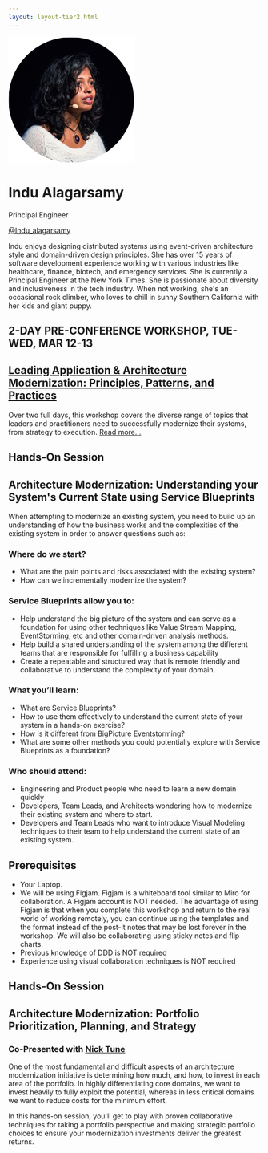 ```yaml
---
layout: layout-tier2.html
---
```

<div class="container section featured-speaker">
    <div class="row">
      <div class="col-xs-12 col-sm-2 img-container">
        <img class="speaker-page-img" src="../img/speakers/Indu-Alagarsamy-ON.png" />
        </div>
      <div class="col-xs-12 col-sm-10 copy-container">
        <h1 class="speaker-header">Indu Alagarsamy</h1>
        <span class="speaker-subtitle">Principal Engineer</span>
        <p><a class="speaker-handle" href="https://twitter.com/Indu_alagarsamy" target="_blank">@Indu_alagarsamy</a></p>
        <p>Indu enjoys designing distributed systems using event-driven architecture style and domain-driven design principles. She has over 15 years of software development experience working with various industries like healthcare, finance, biotech, and emergency services. She is currently a Principal Engineer at the New York Times. She is passionate about diversity and inclusiveness in the tech industry. When not working, she's an occasional rock climber, who loves to chill in sunny Southern California with her kids and giant puppy.</p>
        <h2>2-DAY PRE-CONFERENCE WORKSHOP, TUE-WED, MAR 12-13</h2>
        <h2 class="gold"><a href="../workshops/leading-application-and-architecture-modernization.html">Leading Application & Architecture Modernization: Principles, Patterns, and Practices</a></h2>
        <p>Over two full days, this workshop covers the diverse range of topics that leaders and practitioners need to successfully modernize their systems, from strategy to execution.  <a href="../workshops/leading-application-and-architecture-modernization.html">Read more...</a></p>
        <h2>Hands-On Session</h2>
        <h2 class="gold">Architecture Modernization: Understanding your System's Current State using Service Blueprints</h2>
        <p>When attempting to modernize an existing system, you need to build up an understanding of how the business works and the complexities of the existing system in order to answer questions such as:</p>
        <h3>Where do we start?</h3>
        <ul>
          <li>What are the pain points and risks associated with the existing system?</li>
          <li>How can we incrementally modernize the system?</li>
        </ul>
        <h3>Service Blueprints allow you to:</h3>
        <ul>
          <li>Help understand the big picture of the system and can serve as a foundation for using other techniques like Value Stream Mapping, EventStorming, etc and other domain-driven analysis methods.</li>
          <li>Help build a shared understanding of the system among the different teams that are responsible for fulfilling a business capability</li>
          <li>Create a repeatable and structured way that is remote friendly and collaborative to understand the complexity of your domain.</li>
        </ul>
        <h3>What you’ll learn:</h3>
        <ul>
          <li>What are Service Blueprints?</li>
          <li>How to use them effectively to understand the current state of your system in a hands-on exercise?</li>
          <li>How is it different from BigPicture Eventstorming?</li>
          <li>What are some other methods you could potentially explore with Service Blueprints as a foundation?</li>
        </ul>
        <h3>Who should attend:</h3>
        <ul>
          <li>Engineering and Product people who need to learn a new domain quickly
          <li>Developers, Team Leads, and Architects wondering how to modernize their existing system and where to start.
          <li>Developers and Team Leads who want to introduce Visual Modeling techniques to their team to help understand the current state of an existing system.
        </ul>
        <h2>Prerequisites</h2>
        <ul>
          <li>Your Laptop. </li>
          <li>We will be using Figjam. Figjam is a whiteboard tool similar to Miro for collaboration. A Figjam account is NOT needed. The advantage of using Figjam is that when you complete this workshop and return to the real world of working remotely, you can continue using the templates and the format instead of the post-it notes that may be lost forever in the workshop. We will also be collaborating using sticky notes and flip charts. </li>
          <li>Previous knowledge of DDD is NOT required</li>
          <li>Experience using visual collaboration techniques is NOT required</li>
        </ul>
        <h2>Hands-On Session</h2>
        <h2 class="gold">Architecture Modernization: Portfolio Prioritization, Planning, and Strategy</h2>
        <h3>Co-Presented with <a href="nick-tune.html">Nick Tune</a></h3>
        <p>One of the most fundamental and difficult aspects of an architecture modernization initiative is determining how much, and how, to invest in each area of the portfolio. In highly differentiating core domains, we want to invest heavily to fully exploit the potential, whereas in less critical domains we want to reduce costs for the minimum effort.</p>
        <p>In this hands-on session, you'll get to play with proven collaborative techniques for taking a portfolio perspective and making strategic portfolio choices to ensure your modernization investments deliver the greatest returns.</p>
      </div>
    </div>
  </div>